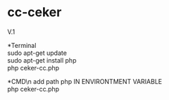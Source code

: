 # cc-ceker
V.1

*Terminal<br>
sudo apt-get update<br>
sudo apt-get install php<br>
php ceker-cc.php

*CMD\n
add path php IN ENVIRONTMENT VARIABLE<br>
php ceker-cc.php<br>

